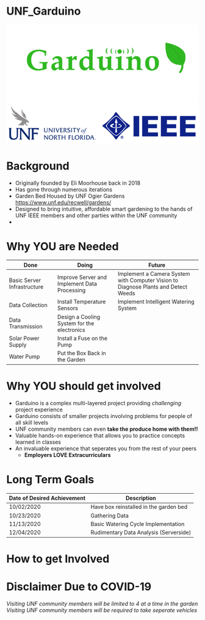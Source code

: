 # UNF_Garduino
![Garduino Logo](https://github.com/UNF-IEEE-Student-Branch/UNF_Garduino/blob/master/media/images/Garduino%20Logo.png)
![IEEE Logo](https://github.com/UNF-IEEE-Student-Branch/UNF_Garduino/blob/master/media/images/UNF%20IEEE%20Logo.png)

# Background

* Originally founded by Eli Moorhouse back in 2018
* Has gone through numerous iterations
* Garden Bed Housed by UNF Ogier Gardens https://www.unf.edu/recwell/gardens/
* Designed to bring intuitive, affordable smart gardening to the hands of UNF IEEE members and other parties within the UNF community
* 

# Why YOU are Needed

Done | Doing | Future
---- | ----- | ------
Basic Server Infrastructure | Improve Server and Implement Data Processing | Implement a Camera System with Computer Vision to Diagnose Plants and Detect Weeds
Data Collection | Install Temperature Sensors | Implement Intelligent Watering System
Data Transmission | Design a Cooling System for the electronics | 
Solar Power Supply | Install a Fuse on the Pump | 
Water Pump | Put the Box Back in the Garden | 

# Why YOU should get involved

* Garduino is a complex multi-layered project providing _challenging_ project experience
* Garduino consists of smaller projects involving problems for people of all skill levels
* UNF community members can even **take the produce home with them!!**
* Valuable hands-on experience that allows you to practice concepts learned in classes
* An invaluable experience that seperates you from the rest of your peers
  * **Employers LOVE Extracurriculars**

# Long Term Goals

Date of Desired Achievement | Description
--------------------------- | -----------
10/02/2020 | Have box reinstalled in the garden bed
10/23/2020 | Gathering Data
11/13/2020 | Basic Watering Cycle Implementation
12/04/2020 | Rudimentary Data Analysis (Serverside)

# How to get Involved


# Disclaimer Due to COVID-19

_Visiting UNF community members will be limited to 4 at a time in the garden_
_Visiting UNF community members will be required to take seperate vehicles_
